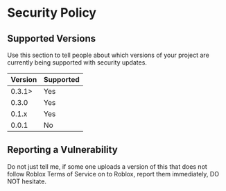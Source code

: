 # Security Policy

## Supported Versions

Use this section to tell people about which versions of your project are
currently being supported with security updates.

| Version | Supported          |
| ------- | ------------------ |
| 0.3.1>  |Yes                 |
| 0.3.0   |Yes                 |
| 0.1.x   |Yes                 |
| 0.0.1   |No                  |

## Reporting a Vulnerability

Do not just tell me, if some one uploads a version of this that does not follow Roblox Terms of Service on to Roblox,
report them immediately, DO NOT hesitate.
